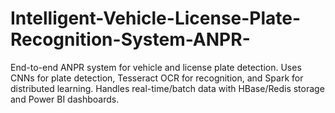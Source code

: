 # Intelligent-Vehicle-License-Plate-Recognition-System-ANPR-
End-to-end ANPR system for vehicle and license plate detection. Uses CNNs for plate detection, Tesseract OCR for recognition, and Spark for distributed learning. Handles real-time/batch data with HBase/Redis storage and Power BI dashboards.
